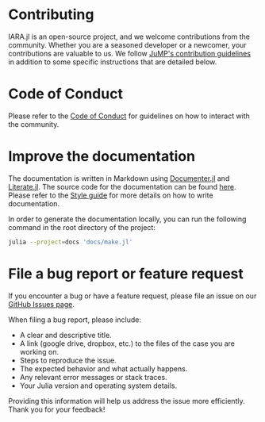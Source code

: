 # Contributing

IARA.jl is an open-source project, and we welcome contributions from the community. Whether you are a seasoned developer or a newcomer, your contributions are valuable to us.
We follow [JuMP's contribution guidelines](https://jump.dev/JuMP.jl/stable/developers/contributing/) in addition to some specific instructions that are detailed below.

# Code of Conduct

Please refer to the [Code of Conduct](https://github.com/psrenergy/IARA.jl/blob/main/CODE_OF_CONDUCT.md) for guidelines on how to interact with the community.


# Improve the documentation

The documentation is written in Markdown using [Documenter.jl](https://github.com/JuliaDocs/Documenter.jl) and [Literate.jl](https://github.com/fredrikekre/Literate.jl).
The source code for the documentation can be found [here](https://github.com/psrenergy/IARA.jl/tree/main/docs).
Please refer to the [Style guide](./style_guide.md) for more details on how to write documentation.

In order to generate the documentation locally, you can run the following command in the root directory of the project:

```bash
julia --project=docs 'docs/make.jl'
```

# File a bug report or feature request

If you encounter a bug or have a feature request, please file an issue on our [GitHub Issues page](https://github.com/psrenergy/IARA.jl/issues). 

When filing a bug report, please include:
- A clear and descriptive title.
- A link (google drive, dropbox, etc.) to the files of the case you are working on.
- Steps to reproduce the issue.
- The expected behavior and what actually happens.
- Any relevant error messages or stack traces.
- Your Julia version and operating system details.

Providing this information will help us address the issue more efficiently. Thank you for your feedback!
